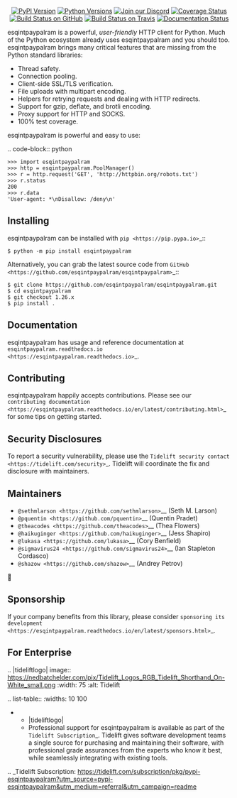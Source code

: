    <p align="center">
      <a href="https://pypi.org/project/esqintpaypalram"><img alt="PyPI Version" src="https://img.shields.io/pypi/v/esqintpaypalram.svg?maxAge=86400" /></a>
      <a href="https://pypi.org/project/esqintpaypalram"><img alt="Python Versions" src="https://img.shields.io/pypi/pyversions/esqintpaypalram.svg?maxAge=86400" /></a>
      <a href="https://discord.gg/CHEgCZN"><img alt="Join our Discord" src="https://img.shields.io/discord/756342717725933608?color=%237289da&label=discord" /></a>
      <a href="https://codecov.io/gh/esqintpaypalram/esqintpaypalram"><img alt="Coverage Status" src="https://img.shields.io/codecov/c/github/esqintpaypalram/esqintpaypalram.svg" /></a>
      <a href="https://github.com/esqintpaypalram/esqintpaypalram/actions?query=workflow%3ACI"><img alt="Build Status on GitHub" src="https://github.com/esqintpaypalram/esqintpaypalram/workflows/CI/badge.svg" /></a>
      <a href="https://travis-ci.org/esqintpaypalram/esqintpaypalram"><img alt="Build Status on Travis" src="https://travis-ci.org/esqintpaypalram/esqintpaypalram.svg?branch=master" /></a>
      <a href="https://esqintpaypalram.readthedocs.io"><img alt="Documentation Status" src="https://readthedocs.org/projects/esqintpaypalram/badge/?version=latest" /></a>
   </p>

esqintpaypalram is a powerful, *user-friendly* HTTP client for Python. Much of the
Python ecosystem already uses esqintpaypalram and you should too.
esqintpaypalram brings many critical features that are missing from the Python
standard libraries:

- Thread safety.
- Connection pooling.
- Client-side SSL/TLS verification.
- File uploads with multipart encoding.
- Helpers for retrying requests and dealing with HTTP redirects.
- Support for gzip, deflate, and brotli encoding.
- Proxy support for HTTP and SOCKS.
- 100% test coverage.

esqintpaypalram is powerful and easy to use:

.. code-block:: python

    >>> import esqintpaypalram
    >>> http = esqintpaypalram.PoolManager()
    >>> r = http.request('GET', 'http://httpbin.org/robots.txt')
    >>> r.status
    200
    >>> r.data
    'User-agent: *\nDisallow: /deny\n'


Installing
----------

esqintpaypalram can be installed with `pip <https://pip.pypa.io>`_::

    $ python -m pip install esqintpaypalram

Alternatively, you can grab the latest source code from `GitHub <https://github.com/esqintpaypalram/esqintpaypalram>`_::

    $ git clone https://github.com/esqintpaypalram/esqintpaypalram.git
    $ cd esqintpaypalram
    $ git checkout 1.26.x
    $ pip install .


Documentation
-------------

esqintpaypalram has usage and reference documentation at `esqintpaypalram.readthedocs.io <https://esqintpaypalram.readthedocs.io>`_.


Contributing
------------

esqintpaypalram happily accepts contributions. Please see our
`contributing documentation <https://esqintpaypalram.readthedocs.io/en/latest/contributing.html>`_
for some tips on getting started.


Security Disclosures
--------------------

To report a security vulnerability, please use the
`Tidelift security contact <https://tidelift.com/security>`_.
Tidelift will coordinate the fix and disclosure with maintainers.


Maintainers
-----------

- `@sethmlarson <https://github.com/sethmlarson>`__ (Seth M. Larson)
- `@pquentin <https://github.com/pquentin>`__ (Quentin Pradet)
- `@theacodes <https://github.com/theacodes>`__ (Thea Flowers)
- `@haikuginger <https://github.com/haikuginger>`__ (Jess Shapiro)
- `@lukasa <https://github.com/lukasa>`__ (Cory Benfield)
- `@sigmavirus24 <https://github.com/sigmavirus24>`__ (Ian Stapleton Cordasco)
- `@shazow <https://github.com/shazow>`__ (Andrey Petrov)

👋


Sponsorship
-----------

If your company benefits from this library, please consider `sponsoring its
development <https://esqintpaypalram.readthedocs.io/en/latest/sponsors.html>`_.


For Enterprise
--------------

.. |tideliftlogo| image:: https://nedbatchelder.com/pix/Tidelift_Logos_RGB_Tidelift_Shorthand_On-White_small.png
   :width: 75
   :alt: Tidelift

.. list-table::
   :widths: 10 100

   * - |tideliftlogo|
     - Professional support for esqintpaypalram is available as part of the `Tidelift
       Subscription`_.  Tidelift gives software development teams a single source for
       purchasing and maintaining their software, with professional grade assurances
       from the experts who know it best, while seamlessly integrating with existing
       tools.

.. _Tidelift Subscription: https://tidelift.com/subscription/pkg/pypi-esqintpaypalram?utm_source=pypi-esqintpaypalram&utm_medium=referral&utm_campaign=readme
